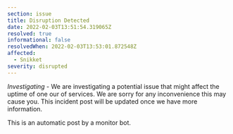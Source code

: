 ```yaml
---
section: issue
title: Disruption Detected
date: 2022-02-03T13:51:54.319065Z
resolved: true
informational: false
resolvedWhen: 2022-02-03T13:53:01.872548Z
affected:
  - Snikket
severity: disrupted
---
```

*Investigating* - We are investigating a potential issue that might affect the uptime of one our of services. We are sorry for any inconvenience this may cause you. This incident post will be updated once we have more information.

This is an automatic post by a monitor bot.
        